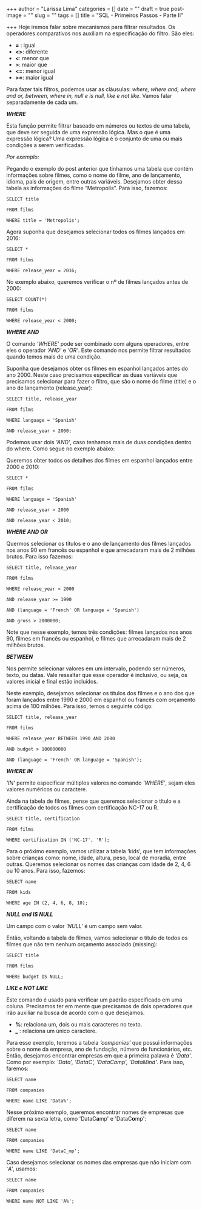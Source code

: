 +++
author = "Larissa Lima"
categories = []
date = ""
draft = true
post-image = ""
slug = ""
tags = []
title = "SQL - Primeiros Passos - Parte II"

+++
Hoje iremos falar sobre mecanismos para filtrar resultados. Os operadores comparativos nos auxiliam na especificação do filtro. São eles:

* **=** : igual
* **<>**: diferente
* **<**: menor que
* **>**: maior que
* **<=**: menor igual
* **>=**: maior igual

Para fazer tais filtros, podemos usar as cláusulas: _where, where and, where and or, between, where in, null e is null, like e not like_. Vamos falar separadamente de cada um.

**_WHERE_**

Esta função permite filtrar baseado em números ou textos de uma tabela, que deve ser seguida de uma expressão lógica. Mas o que é uma expressão lógica? Uma expressão lógica é o conjunto de uma ou mais condições a serem verificadas.

_Por exemplo:_

Pegando o exemplo do post anterior que tínhamos uma tabela que contém informações sobre filmes, como o nome do filme, ano de lançamento, idioma, país de origem, entre outras variáveis. Desejamos obter dessa tabela as informações do filme “Metropolis”. Para isso, fazemos:

    SELECT title

    FROM films

    WHERE title = 'Metropolis';

Agora suponha que desejamos selecionar todos os filmes lançados em 2016:

    SELECT *

    FROM films

    WHERE release_year = 2016;

No exemplo abaixo, queremos verificar o nº de filmes lançados antes de 2000:

    SELECT COUNT(*)

    FROM films

    WHERE release_year < 2000;

**_WHERE AND_**

O comando _‘WHERE’_ pode ser combinado com alguns operadores, entre eles o operador _‘AND’_ e _‘OR’_. Este comando nos permite filtrar resultados quando temos mais de uma condição.

Suponha que desejamos obter os filmes em espanhol lançados antes do ano 2000. Neste caso precisamos especificar as duas variáveis que precisamos selecionar para fazer o filtro, que são o nome do filme (title) e o ano de lançamento (release_year):

    SELECT title, release_year

    FROM films

    WHERE language = 'Spanish'

    AND release_year < 2000;

Podemos usar dois _'AND'_, caso tenhamos mais de duas condições dentro do where. Como segue no exemplo abaixo:

Queremos obter todos os detalhes dos filmes em espanhol lançados entre 2000 e 2010:

    SELECT *

    FROM films

    WHERE language = 'Spanish'

    AND release_year > 2000

    AND release_year < 2010;

**_WHERE AND OR_**

Quermos selecionar os títulos e o ano de lançamento dos filmes lançados nos anos 90 em francês ou espanhol e que arrecadaram mais de 2 milhões brutos. Para isso fazemos:

    SELECT title, release_year

    FROM films

    WHERE release_year < 2000

    AND release_year >= 1990

    AND (language = 'French' OR language = 'Spanish')

    AND gross > 2000000;

Note que nesse exemplo, temos três condições: filmes lançados nos anos 90, filmes em francês ou espanhol, e filmes que arrecadaram mais de 2 milhões brutos.

**_BETWEEN_**

Nos permite selecionar valores em um intervalo, podendo ser números, texto, ou datas. Vale ressaltar que esse operador é inclusivo, ou seja, os valores inicial e final estão incluídos.

Neste exemplo, desejamos selecionar os títulos dos filmes e o ano dos que foram lançados entre 1990 e 2000 em espanhol ou francês com orçamento acima de 100 milhôes. Para isso, temos o seguinte código:

    SELECT title, release_year

    FROM films

    WHERE release_year BETWEEN 1990 AND 2000

    AND budget > 100000000

    AND (language = 'French' OR language = 'Spanish');

**_WHERE IN_**

_'IN'_ permite especificar múltiplos valores no comando _‘WHERE’_, sejam eles valores numéricos ou caractere.

Ainda na tabela de filmes, pense que queremos selecionar o título e a certificação de todos os filmes com certificação NC-17 ou R.

    SELECT title, certification

    FROM films

    WHERE certification IN ('NC-17', 'R');

Para o próximo exemplo, vamos utilizar a tabela ‘kids’, que tem informações sobre crianças como: nome, idade, altura, peso, local de moradia, entre outras. Queremos selecionar os nomes das crianças com idade de 2, 4, 6 ou 10 anos. Para isso, fazemos:

    SELECT name

    FROM kids

    WHERE age IN (2, 4, 6, 8, 10);

**_NULL and IS NULL_**

Um campo com o valor _‘NULL’_ é um campo sem valor.

Então, voltando a tabela de filmes, vamos selecionar o título de todos os filmes que não tem nenhum orçamento associado (missing):

    SELECT title

    FROM films

    WHERE budget IS NULL;

**_LIKE e NOT LIKE_**

Este comando é usado para verificar um padrão especificado em uma coluna. Precisamos ter em mente que precisamos de dois operadores que irão auxiliar na busca de acordo com o que desejamos.

* **%**: relaciona um, dois ou mais caracteres no texto.
* **_** : relaciona um único caractere.

Para esse exemplo, teremos a tabela _‘companies’_ que possui informações sobre o nome da empresa, ano de fundação, número de funcionários, etc. Então, desejamos encontrar empresas em que a primeira palavra é _'Data'_. Como por exemplo: _'Data', 'DataC', 'DataCamp', 'DataMind'_. Para isso, faremos:

    SELECT name

    FROM companies

    WHERE name LIKE 'Data%';

Nesse próximo exemplo, queremos encontrar nomes de empresas que diferem na sexta letra, como 'DataC**a**mp' e 'DataC**o**mp':

    SELECT name

    FROM companies

    WHERE name LIKE 'DataC_mp';

Caso desejamos selecionar os nomes das empresas que não iniciam com '_A'_, usamos:

    SELECT name

    FROM companies

    WHERE name NOT LIKE 'A%';